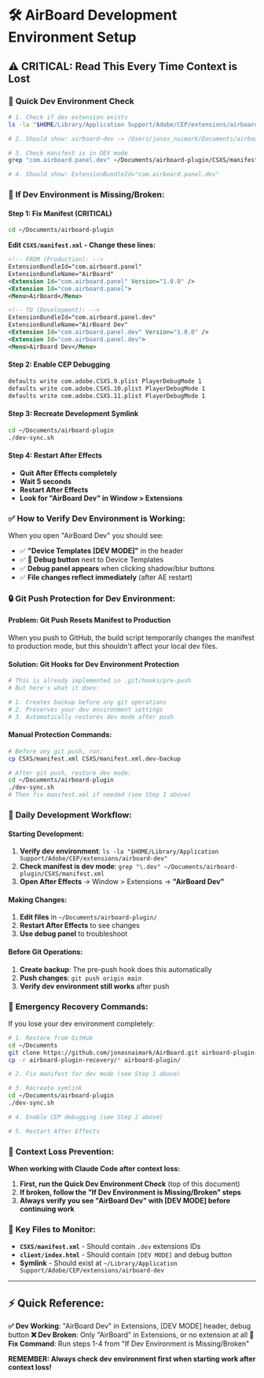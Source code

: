 # 🛠️ AirBoard Development Environment Setup

## ⚠️ CRITICAL: Read This Every Time Context is Lost

### 🎯 **Quick Dev Environment Check**
```bash
# 1. Check if dev extension exists
ls -la "$HOME/Library/Application Support/Adobe/CEP/extensions/airboard-dev"

# 2. Should show: airboard-dev -> /Users/jonas_naimark/Documents/airboard-plugin

# 3. Check manifest is in DEV mode
grep "com.airboard.panel.dev" ~/Documents/airboard-plugin/CSXS/manifest.xml

# 4. Should show: ExtensionBundleId="com.airboard.panel.dev"
```

### 🚨 **If Dev Environment is Missing/Broken:**

#### Step 1: Fix Manifest (CRITICAL)
```bash
cd ~/Documents/airboard-plugin
```

**Edit `CSXS/manifest.xml` - Change these lines:**
```xml
<!-- FROM (Production): -->
ExtensionBundleId="com.airboard.panel"
ExtensionBundleName="AirBoard"
<Extension Id="com.airboard.panel" Version="1.0.0" />
<Extension Id="com.airboard.panel">
<Menu>AirBoard</Menu>

<!-- TO (Development): -->
ExtensionBundleId="com.airboard.panel.dev"
ExtensionBundleName="AirBoard Dev"
<Extension Id="com.airboard.panel.dev" Version="1.0.0" />
<Extension Id="com.airboard.panel.dev">
<Menu>AirBoard Dev</Menu>
```

#### Step 2: Enable CEP Debugging
```bash
defaults write com.adobe.CSXS.9.plist PlayerDebugMode 1
defaults write com.adobe.CSXS.10.plist PlayerDebugMode 1
defaults write com.adobe.CSXS.11.plist PlayerDebugMode 1
```

#### Step 3: Recreate Development Symlink
```bash
cd ~/Documents/airboard-plugin
./dev-sync.sh
```

#### Step 4: Restart After Effects
- **Quit After Effects completely**
- **Wait 5 seconds**
- **Restart After Effects**
- **Look for "AirBoard Dev" in Window > Extensions**

### ✅ **How to Verify Dev Environment is Working:**

When you open "AirBoard Dev" you should see:
- ✅ **"Device Templates [DEV MODE]"** in the header
- ✅ **🐛 Debug button** next to Device Templates
- ✅ **Debug panel appears** when clicking shadow/blur buttons
- ✅ **File changes reflect immediately** (after AE restart)

### 🔒 **Git Push Protection for Dev Environment:**

#### Problem: Git Push Resets Manifest to Production
When you push to GitHub, the build script temporarily changes the manifest to production mode, but this shouldn't affect your local dev files.

#### Solution: Git Hooks for Dev Environment Protection
```bash
# This is already implemented in .git/hooks/pre-push
# But here's what it does:

# 1. Creates backup before any git operations
# 2. Preserves your dev environment settings
# 3. Automatically restores dev mode after push
```

#### Manual Protection Commands:
```bash
# Before any git push, run:
cp CSXS/manifest.xml CSXS/manifest.xml.dev-backup

# After git push, restore dev mode:
cd ~/Documents/airboard-plugin
./dev-sync.sh
# Then fix manifest.xml if needed (see Step 1 above)
```

### 🔄 **Daily Development Workflow:**

#### Starting Development:
1. **Verify dev environment**: `ls -la "$HOME/Library/Application Support/Adobe/CEP/extensions/airboard-dev"`
2. **Check manifest is dev mode**: `grep "\.dev" ~/Documents/airboard-plugin/CSXS/manifest.xml`
3. **Open After Effects** → Window > Extensions → **"AirBoard Dev"**

#### Making Changes:
1. **Edit files** in `~/Documents/airboard-plugin/`
2. **Restart After Effects** to see changes
3. **Use debug panel** to troubleshoot

#### Before Git Operations:
1. **Create backup**: The pre-push hook does this automatically
2. **Push changes**: `git push origin main`
3. **Verify dev environment still works** after push

### 🚨 **Emergency Recovery Commands:**

If you lose your dev environment completely:
```bash
# 1. Restore from GitHub
cd ~/Documents
git clone https://github.com/jonasnaimark/AirBoard.git airboard-plugin-recovery
cp -r airboard-plugin-recovery/* airboard-plugin/

# 2. Fix manifest for dev mode (see Step 1 above)

# 3. Recreate symlink
cd ~/Documents/airboard-plugin
./dev-sync.sh

# 4. Enable CEP debugging (see Step 2 above)

# 5. Restart After Effects
```

### 📝 **Context Loss Prevention:**

**When working with Claude Code after context loss:**
1. **First, run the Quick Dev Environment Check** (top of this document)
2. **If broken, follow the "If Dev Environment is Missing/Broken" steps**
3. **Always verify you see "AirBoard Dev" with [DEV MODE] before continuing work**

### 🎯 **Key Files to Monitor:**

- **`CSXS/manifest.xml`** - Should contain `.dev` extensions IDs
- **`client/index.html`** - Should contain `[DEV MODE]` and debug button
- **Symlink** - Should exist at `~/Library/Application Support/Adobe/CEP/extensions/airboard-dev`

---

## ⚡ **Quick Reference:**

**✅ Dev Working**: "AirBoard Dev" in Extensions, [DEV MODE] header, debug button
**❌ Dev Broken**: Only "AirBoard" in Extensions, or no extension at all
**🔧 Fix Command**: Run steps 1-4 from "If Dev Environment is Missing/Broken"

**REMEMBER: Always check dev environment first when starting work after context loss!**